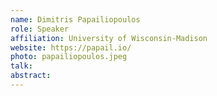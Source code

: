 ```yaml
---
name: Dimitris Papailiopoulos
role: Speaker
affiliation: University of Wisconsin-Madison
website: https://papail.io/
photo: papailiopoulos.jpeg
talk: 
abstract: 
---
```

